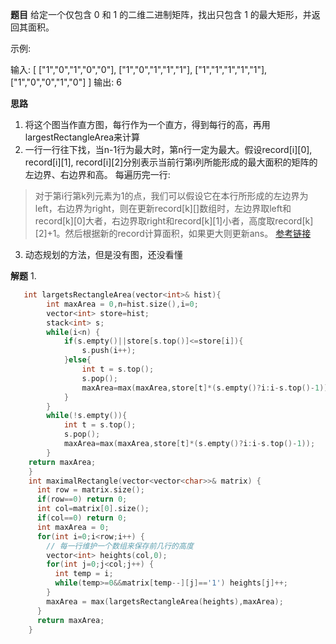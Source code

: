 **题目**
给定一个仅包含 0 和 1 的二维二进制矩阵，找出只包含 1 的最大矩形，并返回其面积。

示例:

输入:
[
  ["1","0","1","0","0"],
  ["1","0","1","1","1"],
  ["1","1","1","1","1"],
  ["1","0","0","1","0"]
]
输出: 6

**思路**

1. 将这个图当作直方图，每行作为一个直方，得到每行的高，再用largestRectangleArea来计算
2. 一行一行往下找，当n-1行为最大时，第n行一定为最大。假设record[i][0], record[i][1], record[i][2]分别表示当前行第i列所能形成的最大面积的矩阵的左边界、右边界和高。
每遍历完一行:
> 对于第i行第k列元素为1的点，我们可以假设它在本行所形成的左边界为left，右边界为right，则在更新record[k][]数组时，左边界取left和record[k][0]大者，右边界取right和record[k][1]小者，高度取record[k][2]+1。然后根据新的record计算面积，如果更大则更新ans。
[参考链接](https://blog.csdn.net/CristianoJason/article/details/52436342)
3. 动态规划的方法，但是没有图，还没看懂

**解题**
1.
```c++
   int largetsRectangleArea(vector<int>& hist){
        int maxArea = 0,n=hist.size(),i=0;
        vector<int> store=hist;
        stack<int> s;
        while(i<n) {
            if(s.empty()||store[s.top()]<=store[i]){
                s.push(i++);
            }else{
                int t = s.top();
                s.pop();
                maxArea=max(maxArea,store[t]*(s.empty()?i:i-s.top()-1));
            }
        }
        while(!s.empty()){
            int t = s.top();
            s.pop();
            maxArea=max(maxArea,store[t]*(s.empty()?i:i-s.top()-1));
        }
    return maxArea;
    }
    int maximalRectangle(vector<vector<char>>& matrix) {
      int row = matrix.size();
      if(row==0) return 0;
      int col=matrix[0].size();
      if(col==0) return 0;
      int maxArea = 0;
      for(int i=0;i<row;i++) {
        // 每一行维护一个数组来保存前几行的高度
        vector<int> heights(col,0);
        for(int j=0;j<col;j++) {
          int temp = i;
          while(temp>=0&&matrix[temp--][j]=='1') heights[j]++;
        }
        maxArea = max(largetsRectangleArea(heights),maxArea);
      }
      return maxArea;
    }
```
